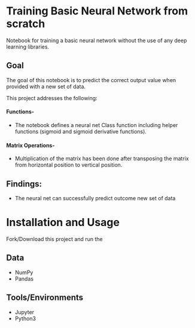 # Training Basic Neural Network from scratch
Notebook for training a basic neural network without the use of any deep learning libraries.

## Goal
The goal of this notebook is to  predict the correct output value when provided with a new set of data.

This project addresses the following:

#### Functions-
- The notebook defines a neural net Class function including helper functions (sigmoid and sigmoid derivative functions). 
#### Matrix Operations-
- Multiplication of the matrix has been done after transposing the matrix from horizontal position to vertical position.

## Findings:
- The neural net can successfully predict outcome new set of data
 
# Installation and Usage 
Fork/Download this project and run the 

## Data 
- NumPy 
- Pandas 
## Tools/Environments 
- Jupyter 
- Python3
